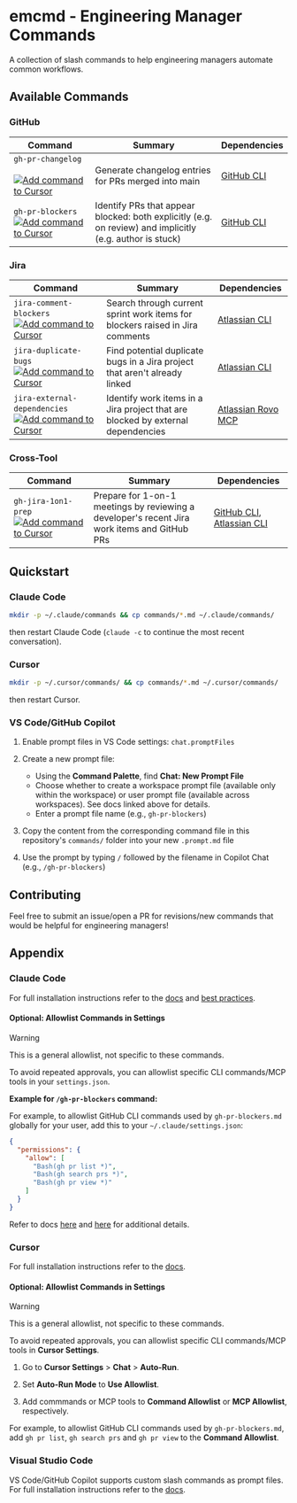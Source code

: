 # emcmd - Engineering Manager Commands

A collection of slash commands to help engineering managers automate common workflows.

## Available Commands

### GitHub

| Command | Summary | Dependencies |
|---------|---------|--------------|
| `gh-pr-changelog` &nbsp; <a href="cursor://anysphere.cursor-deeplink/command?name=gh-pr-changelog&text=Generate+changelog+for+recent+PRs+merged+into+main+%28args%3A+owner%2Frepo+days+author%29.+Arguments%3A+%24ARGUMENTS%0A%0A%23%23+Arguments%0A%0AArguments+must+be+provided+in+order%2C+space-separated%3A%0A1.+**Repository**+%28required%29%3A+Format+%60owner%2Frepo%60%0A2.+**Days**+%28optional%29%3A+Number+of+days+back+to+search+for+PRs+-+Default+is+7%2C+use+a+number+like+%603%60%2C+%6014%60%2C+or+%6030%60%0A3.+**Author**+%28optional%29%3A+Filter+by+author+-+GitHub+username%0A%0A%23%23+Workflow%0A%0AFollow+these+instructions+explicitly%3A%0A1.+Parse+%24ARGUMENTS+in+order+to+extract+repository+%28required%29%2C+days+%28default%3A+7%29%2C+and+author+filter%3A%0A+++-+First+argument%3A+Repository+in+format+%60owner%2Frepo%60+-+REQUIRED%2C+if+not+provided%2C+ask+the+user+for+it%0A+++-+Second+argument+%28optional%29%3A+Days+as+a+number+%28e.g.%2C+%603%60%2C+%607%60%2C+%6014%60%2C+%6030%60%29+-+defaults+to+7+if+not+provided%0A+++-+Third+argument+%28optional%29%3A+Author+as+a+GitHub+username%0A2.+Build+the+%60gh%60+command%3A%0A+++-+%60gh+pr+list+--repo+owner%2Frepo+--search+%22base%3Amain+merged%3A%3E%3D%7Btoday%27s+date+-+N+days%7D+%5Bauthor%3Ausername%5D%22+--state+merged+--json+number%2Ctitle%2Cauthor%2CmergedAt%2Curl%60%0A+++-+Replace+%60N%60+with+the+number+of+days+from+step+1+%28e.g.%2C+%607%60%2C+%6014%60%2C+%6030%60%29%0A+++-+Replace+%60%5Bauthor%3Ausername%5D%60+with+the+author+filter+if+provided%2C+otherwise+omit+it%0A3.+For+each+PR+found%2C+use+%60gh+pr+view+%3Cnumber%3E+--repo+owner%2Frepo+--json+number%2Ctitle%2Cbody%2Cauthor%2CmergedAt%2CmergedBy%2Curl%2Cadditions%2Cdeletions%2CchangedFiles%2Cfiles%2Clabels%2Ccomments%2Creviews%60+to+fetch+complete+PR+details+including+all+comments+and+reviews%0A4.+For+each+PR%2C+use+%60gh+pr+diff+%3Cnumber%3E+--repo+owner%2Frepo%60+to+get+the+full+code+diff%2Fpatch%0A5.+Analyze+the+PR+to+understand+what+functionality+was+added%2C+modified%2C+or+removed%3A%0A+++-+Review+the+diff+to+identify+what+changed+in+the+code%0A+++-+Read+the+PR+title%2C+body%2Fdescription%2C+and+all+comments+for+context+about+the+purpose+and+intent%0A+++-+Review+any+discussion+in+comments+and+reviews+for+additional+context+about+decisions+made%0A+++-+Use+the+labels+to+help+categorize+the+type+of+change+%28bug%2C+enhancement%2C+etc.%29%0A6.+Generate+a+functional+changelog+entry+for+each+PR+based+on+the+comprehensive+analysis%0A7.+Present+all+changelog+entries+in+chronological+order+%28most+recent+first%29%0A%0A%23%23+Analysis+Instructions%0A%0A**Features**+-+New+functionality%2C+capabilities%2C+or+enhancements%0A-+Look+for+new+functions%2C+classes%2C+modules%2C+or+API+endpoints+in+the+diff%0A-+Identify+new+configuration+options+or+settings%0A-+Note+new+user-facing+features+or+UI+components%0A-+Use+the+PR+description+and+comments+to+understand+the+purpose%0A-+Describe+WHAT+the+feature+enables+users%2Fdevelopers+to+do%2C+not+just+what+code+was+added%0A%0A**Bug+Fixes**+-+Corrections+to+existing+functionality%0A-+Identify+fixes+to+logic+errors%2C+edge+cases%2C+or+incorrect+behavior+in+the+diff%0A-+Note+corrections+to+error+handling+or+validation%0A-+Look+for+fixes+mentioned+in+the+PR+title%2C+description%2C+or+comments%0A-+Describe+WHAT+was+broken+and+HOW+it%27s+now+fixed+from+a+user+perspective%0A%0A**Refactoring**+-+Code+improvements+without+functional+changes%0A-+Identify+code+reorganization%2C+renaming%2C+or+restructuring+in+the+diff%0A-+Note+improvements+to+code+quality%2C+readability%2C+or+performance%0A-+Look+for+extraction+of+common+logic+or+consolidation%0A%0A**Documentation**+-+Changes+to+docs%2C+comments%2C+or+README+files%0A-+Identify+new+or+updated+documentation+files+in+the+changed+files+list%0A-+Note+significant+comment+additions+or+improvements%0A%0A**Dependencies**+-+Changes+to+external+dependencies%0A-+Identify+package.json%2C+requirements.txt%2C+go.mod%2C+or+similar+changes+in+the+diff%0A-+Note+version+upgrades+or+new+dependencies+added%0A%0A**Testing**+-+Changes+to+test+files+or+test+infrastructure%0A-+Identify+new+test+cases+or+test+file+additions%0A-+Note+changes+to+test+configuration+or+testing+utilities%0A%0A**Configuration**+-+Changes+to+config+files%2C+build+scripts%2C+or+CI%2FCD%0A-+Identify+changes+to+workflow+files%2C+build+configs%2C+or+environment+settings+in+the+diff%0A%0A%23%23+Changelog+Format%0A%0ACreate+a+concise+changelog+entry+with+the+following+structure+-+and+absolutely+nothing+else%3A%0A%0A%23%23%23+%5BPR+Title%5D+%28%23PR_NUMBER%29%0A**Merged%3A**+%5BDate+in+YYYY-MM-DD+format%5D+%7C+**Author%3A**+%40author_username+%7C+%5BPR+URL%5D%0A%0A**Changes%3A**%0A-+%5BBullet+points+describing+the+change%5D%0A%0A**Technical+Details%3A**+X+files+changed+%28%2BX%2F-X+lines%29%0A%0A%23%23+Output+Requirements%0A%0A-+Generate+a+concise+changelog+entry+for+each+PR+in+the+result+set+based+on+analysis+of+the+diff%2C+PR+description%2C+comments%2C+and+reviews%0A-+Present+entries+in+chronological+order+%28most+recent+first%29%0A-+Focus+on+WHAT+changed+functionally%2C+not+just+HOW+it+changed+in+code%0A-+Keep+the+%22Changes%3A%22+section+brief+-+typically+1-3+bullet+points+covering+the+core+changes%0A-+Write+descriptions+that+are+meaningful+to+users%2Fdevelopers+reading+the+changelog%0A-+Use+the+PR+title%2C+description%2C+comments%2C+and+reviews+to+understand+the+context+and+purpose+of+changes%0A-+Present+the+changelog+as+clean%2C+formatted+markdown+suitable+for+copying+into+a+CHANGELOG.md+file%0A-+If+no+PRs+are+found%2C+provide+a+clear+message+indicating+that+no+merged+PRs+were+found+for+the+specified+criteria%0A-+Add+a+separator+line+%28%60---%60%29+between+each+PR+entry+for+readability%0A%0A%23%23+Best+Practices%0A%0A-+Never+add+%60--limit%60+flag+to+a+CLI+command+on+your+own%2C+as+this+could+limit+the+PRs+the+user+sees+in+the+changelog+and+be+very+confusing%0A+++-+If+there+appear+to+be+any+issues+with+the+volume+of+data+retured+by+CLI+calls%2C+notify+the+user+and+ask+whether+it+is+acceptable+to+attempt+to+add+the+%60--limit%60+flag+to+the+specific+command%0A+++-+Only+consider+adding+a+%60--limit%60+flag+to+the+%60gh+pr+list%60+and+%60gh+search+prs%60+commands%0A-+The+Changelog+is+the+only+output%0A%0A%23%23+Dependencies%0A%0AIf+this+prompt+errors+on+missing+CLI+ommands%2C+provide+the+user+with+the+link+below%3A%0A-+GitHub+CLI+%28gh%29%3A+https%3A%2F%2Fcli.github.com%2F"><img src="https://cursor.com/deeplink/mcp-install-dark.svg" alt="Add command to Cursor" style="vertical-align: middle;" /></a> | Generate changelog entries for PRs merged into main | [GitHub CLI](https://cli.github.com/) |
| `gh-pr-blockers` &nbsp; <a href="cursor://anysphere.cursor-deeplink/command?name=gh-pr-blockers&text=Summarize+pull+request+blockers+across+accessible+repositories%2C+unless+a+repo+is+specified+here%3A+%24ARGUMENTS.%0A%0A%23%23+Workflow%0A%0AFollow+these+instructions+explicitly%3A%0A1.+If+a+specific+repository+is+provided+in+%24ARGUMENTS+%28format%3A+owner%2Frepo%29%2C+use+%60gh+pr+list+--repo+owner%2Frepo+--state+open+--limit+50+--json+number%2Ctitle%2Cauthor%2CupdatedAt%2CisDraft%60+to+list+PRs%0A2.+Otherwise%2C+use+%60gh+search+prs+--involves+%40me+--state+open+--json+number%2Ctitle%2Crepository%2Cauthor%2CupdatedAt%60+to+find+PRs+involving+the+authenticated+user+across+all+repositories%0A3.+For+each+PR+found%2C+use+%60gh+pr+view+%3Cnumber%3E+--repo+owner%2Frepo+--json+number%2Ctitle%2Cauthor%2CupdatedAt%2Cstate%2CisDraft%2Cmergeable%2CreviewDecision%2CstatusCheckRollup%2CreviewRequests%2Ccomments%2Creviews%2Curl%60+to+fetch+detailed+status+including+checks%2C+reviews%2C+mergeable+state%2C+review+conversations%2C+and+PR+URL%0A4.+Analyze+each+PR+for+blockers+%28failed+checks%2C+missing+reviews%2C+merge+conflicts%2C+etc.+-+exclude+PR+state+as+draft%29%0A5.+Sort+PRs+by+most+recent+activity+first%0A6.+Report+all+blocked+PRs+with+concise+blocker+summaries%0A%0A%23%23+Blocker+Detection%0A%0ACheck+for+these+common+blockers%3A%0A-+**CI%2FCD+failures**+-+Failed+status+checks+or+builds%0A-+**Missing+reviews**+-+No+approving+reviews+or+review+requests+pending%0A-+**Requested+changes**+-+Reviewers+explicitly+requesting+changes%0A-+**Merge+conflicts**+-+Code+conflicts+with+base+branch%0A-+**Unresolved+conversations**+-+Review+threads+not+marked+resolved%0A-+**Failed+deployments**+-+Preview%2Fstaging+deployment+failures%0A-+**Missing+required+checks**+-+Required+status+checks+not+completed%0A-+**Stale+review+requests**+-+PRs+with+reviewers+requested+but+no+approving+reviews+for+more+than+1+business+day+%28excluding+weekends%29.+To+calculate+business+days%3A+first+get+today%27s+date%2C+then+count+backward+day-by-day+from+today%2C+skipping+weekends+%28Saturday%2FSunday%29%2C+until+you+reach+the+PR%27s+updatedAt+date.+Count+only+the+weekdays+%28Monday-Friday%29+in+between.+If+it%27s+been+more+than+a+week%2C+simply+say+%3E1+week.%0A%0A%23%23+Output%0A%0AReport+**only+blocked+PRs**+%28do+not+include+unblocked+PRs+in+the+summary%29.+For+each+blocked+PR+%28ordered+by+most+recent+activity+first%29%3A+repository+name%2C+PR+number%2C+PR+URL%2C+title%2C+author%2C+last+activity+timestamp%2C+and+**concise+blocker+summary**+%28e.g.%2C+%22Blocked+by%3A+failed+CI%2C+missing+reviews+%282+requested%29%22%2C+%22Blocked+by%3A+changes+requested+by+%40username%22%2C+%22Blocked+by%3A+missing+reviews+from+%40reviewer1%2C+%40reviewer2%22%29%0A%0A%23%23+Dependencies%0A%0AIf+this+prompt+errors+on+missing+commands%2C+provide+the+user+with+the+links+below%3A%0A-+Atlassian+CLI+%28acli%29%3A+https%3A%2F%2Fdeveloper.atlassian.com%2Fcloud%2Facli%2Fguides%2Finstall-acli%2F%0A-+GitHub+CLI+%28gh%29%3A+https%3A%2F%2Fcli.github.com%2F"><img src="https://cursor.com/deeplink/mcp-install-dark.svg" alt="Add command to Cursor" style="vertical-align: middle;" /></a> | Identify PRs that appear blocked: both explicitly (e.g. on review) and implicitly (e.g. author is stuck) | [GitHub CLI](https://cli.github.com/) |

### Jira

| Command | Summary | Dependencies |
|---------|---------|--------------|
| `jira-comment-blockers` &nbsp; <a href="cursor://anysphere.cursor-deeplink/command?name=jira-comment-blockers&text=Summarize+work+item+blockers+in+the+current+sprint.+Optionally+provide+a+PROJECT_KEY+here%3A+%24ARGUMENTS.%0A%0A%23%23+Workflow%0A%0AFollow+these+instructions+explicitly%3A%0A1.+If+a+PROJECT_KEY+is+provided+in+%24ARGUMENTS%2C+use+%60acli+jira+workitem+search+--json+--jql+%22project+%3D+%7BPROJECT_KEY%7D+AND+sprint+IN+openSprints%28%29+and+status+%21%3D+Done+ORDER+BY+updated+ASC%22+--fields+%22summary%22+--limit+50%60+to+search+for+work+items+in+that+project%0A2.+Otherwise%2C+use+%60acli+jira+workitem+search+--json+--jql+%22sprint+IN+openSprints%28%29+and+status+%21%3D+Done+ORDER+BY+updated+ASC%22+--fields+%22summary%22+--limit+50%60+to+find+work+items+in+the+current+sprint+that+aren%27t+done%0A3.+For+each+work+item+found%2C+use+%60acli+jira+workitem+comment+list+--key+%7BKEY%7D%60+to+fetch+all+comments+on+the+work+item%0A4.+Analyze+each+work+item%27s+comments+for+mentions+of+blockers%0A6.+Use+%60acli+jira+auth+status%60+to+get+the+%22Site%22+value%2C+which+will+be+used+to+generate+URLs+later+%28to+fill+in+%7Bjira_site%7D%29%0A7.+Report+all+blocked+work+items+with+concise+blocker+summaries%0A%0A%23%23+Blocker+Detection%0A%0ACheck+for+these+common+blocker+indicators+in+comments%3A%0A-+**Explicit+blocker+mentions**+-+Comments+containing+words+like+%22blocked%22%2C+%22blocker%22%2C+%22blocking%22%2C+%22can%27t+proceed%22%0A-+**Dependency+issues**+-+Waiting+on+other+teams%2C+external+dependencies%2C+or+upstream+work%0A-+**Technical+blockers**+-+Infrastructure+issues%2C+environment+problems%2C+access+issues%0A-+**Resource+blockers**+-+Waiting+for+design%2C+waiting+for+requirements%2C+waiting+for+product+management%2C+waiting+for+approval%0A-+**Third-party+blockers**+-+Vendor+delays%2C+API+issues%2C+external+service+problems%0A-+**Review+blockers**+-+Waiting+on+any+sort+of+review%2C+e.g.+waiting+for+code+review%2C+waiting+for+QA%2C+waiting+for+stakeholder+approval%0A%0A%23%23+Output%0A%0AReport+**only+blocked+work+items**+%28do+not+include+unblocked+items+in+the+summary%29.+For+each+blocked+item%3A+work+item+key%2C+summary%2C+URL+%28generated+using+format%3A+%60https%3A%2F%2F%7Bjira_site%7D%2Fbrowse%2F%7Bkey%7D%60%29+and+**concise+blocker+summary**+extracted+from+comments+%28e.g.%2C+%22Blocked+by%3A+waiting+on+API+access+from+Platform+team%22%2C+%22Blocked+by%3A+infrastructure+issues+in+staging+environment%22%2C+%22Blocked+by%3A+pending+design+approval+from+Product%22%29%0A%0A%23%23+Dependencies%0A%0AIf+this+prompt+errors+on+missing+commands%2C+provide+the+user+with+the+links+below%3A%0A-+Atlassian+CLI+%28acli%29%3A+https%3A%2F%2Fdeveloper.atlassian.com%2Fcloud%2Facli%2Fguides%2Finstall-acli%2F%0A-+GitHub+CLI+%28gh%29%3A+https%3A%2F%2Fcli.github.com%2F"><img src="https://cursor.com/deeplink/mcp-install-dark.svg" alt="Add command to Cursor" style="vertical-align: middle;" /></a> | Search through current sprint work items for blockers raised in Jira comments | [Atlassian CLI](https://developer.atlassian.com/cloud/acli/guides/install-acli/) |
| `jira-duplicate-bugs`  &nbsp; <a href="cursor://anysphere.cursor-deeplink/command?name=jira-duplicate-bugs&text=Find+potential+duplicate+work+items+in+a+Jira+project.+Provide+PROJECT_KEY+here%3A+%24ARGUMENTS.%0A%0A%23%23+Workflow%0A%0AFollow+these+instructions+explicitly%3A%0A1.+Use+%60acli+jira+auth+status%60+to+get+the+%22Site%22+value%2C+which+will+be+used+to+generate+URLs+later%0A2.+Use+%60acli+jira+workitem+search+--json+--jql+%22project%3D%7BPROJECT_KEY%7D+and+issuetype%3DBug%22+--paginate%60+to+fetch+all+work+items+in+the+project%2C+iterating+through+all+pages+if+need+be%0A3.+Output+a+working+table+of+unique+work+item+pairs%2C+where+at+least+one+work+item+in+the+pair+does+not+have+status.name+of+%22Done%22+-+for+example%2C+assuming+you+have+work+items+A+and+B%0A++++-+if+%28A+status.name+%21%3D+%22Done%22+AND+B+status.name+%21%3D+%22Done%22%29+OR+%28A+status.name+%3D+%22Done%22+AND+B+status.name+%21%3D+%22Done%22%29+OR+%28A+status.name+%21%3D+%22Done%22+AND+B+status.name+%3D+%22Done%22%29+include+a+row+%28A%2CB%29+in+the+table%0A++++-+do+not+create+a+duplicative+row+%28B%2CA%29+in+addition+to+%28A%2CB%29%0A++++-+table+schema+should+be+%28A.key+%7C+A.summary+%7C+B.key+%7C+B.summary%29%0A++++-+DO+NOT+truncate+summary+text%0A4.+Did+you+output+a+working+table+in+step+3%3F+If+not%2C+go+back+to+step+3+and+output+a+working+table+-+DO+NOT+proceed+unless+that+has+been+completed%0A5.+Analyze+all+work+item+PAIRS+in+the+previously+created+working+table+to+identify+potential+duplicates+based+on+similar+summary+text%0A++++-+when+analyzing%2C+consider+only+a+single+row+at+a+time+to+avoid+finding+work+item+pairs+that+both+have+status.name+%3D+%22Done%22%0A6.+For+each+potential+duplicate+pair%2C+use+%60acli+jira+workitem+link+list+--key+%22%7Bkey%7D%22+--json%60+on+BOTH+of+the+work+items+to+check+if+they+are+already+linked+to+each+other%0A++++-+you+need+to+check+both+work+items+because+that+acli+command+supports+%22duplicates%22+but+not+%22is+duplicated+by%22+relationships%0A7.+If+the+pair+of+work+items+is+not+already+linked%2C+use+%60acli+jira+workitem+view+%22%7Bkey%7D%22+--fields+%22issuetype%2Csummary%2Cdescription%22%60+for+both+work+items+to+review+them+in+additional+detail+and+increase+confidence+that+they+are+duplicates%0A8.+For+each+pair+of+work+items+that+are+duplicates%2C+generate+URLs+for+each+work+item+using+the+format%3A+%60https%3A%2F%2F%7Bsite%7D%2Fbrowse%2F%7Bkey%7D%60%0A%0A%23%23+Duplicate+Detection%0A%0AConsider+work+items+as+potential+duplicates+if+they+have%3A%0A-+**Identical+or+highly+similar+summaries**+-+Same+or+nearly+identical+title+text%0A-+**Similar+descriptions**+-+Overlapping+problem+statements+or+requirements%0A%0A%23%23+Output%0A%0ACreate+a+table+of+potential+duplicates+that+are+**not+already+linked**.+For+each+unique+pair%3A%0A%0A%7C+Work+Item+1+%7C+Work+Item+2+%7C%0A%7C-------------%7C-------------%7C%0A%7C+%5BKEY-123%5D%28https%3A%2F%2F%7Bsite%7D%2Fbrowse%2FKEY-123%29+%7C+%5BKEY-456%5D%28https%3A%2F%2F%7Bsite%7D%2Fbrowse%2FKEY-456%29+%7C%0A%7C+%5BKEY-789%5D%28https%3A%2F%2F%7Bsite%7D%2Fbrowse%2FKEY-789%29+%7C+%5BKEY-101%5D%28https%3A%2F%2F%7Bsite%7D%2Fbrowse%2FKEY-101%29+%7C%0A%0AIf+no+unlinked+duplicates+are+found%2C+report%3A+%22No+potential+duplicates+found+that+aren%27t+already+linked.%22+If+A+and+B+are+linked%2C+don%27t+include+rows+for+%28A%2CB%29+and+%28B%2CA%29+-+just+include+a+single+row+for+%28A%2CB%29.%0A%0A%23%23+Dependencies%0A%0AIf+this+prompt+errors+on+missing+commands%2C+provide+the+user+with+the+link+below%3A%0A-+Atlassian+CLI+%28acli%29%3A+https%3A%2F%2Fdeveloper.atlassian.com%2Fcloud%2Facli%2Fguides%2Finstall-acli%2F"><img src="https://cursor.com/deeplink/mcp-install-dark.svg" alt="Add command to Cursor" style="vertical-align: middle;" /></a> | Find potential duplicate bugs in a Jira project that aren't already linked | [Atlassian CLI](https://developer.atlassian.com/cloud/acli/guides/install-acli/) |
| `jira-external-dependencies` &nbsp; <a href="cursor://anysphere.cursor-deeplink/command?name=jira-external-dependencies&text=Find+external+dependencies+for+work+items+in+a+Jira+project.+Provide+PROJECT_KEY+here%3A+%24ARGUMENTS.%0A%0A%23%23+Workflow%0A%0AFollow+these+instructions+explicitly.+Under+absolutely+no+circumstances+are+you+to+use+acli.+If+the+required+MCP+tools+are+not+available%2C+simply+share+the+content+in+the+Dependencies+section+below+with+the+user+and+do+absolutely+nothing+else.%0A1.+Use+%60mcp__atlassian__getAccessibleAtlassianResources%60+to+get+the+cloudId+%28returned+simply+as+%22id%22%29+and+url+%28which+will+be+the+%7Bsite_url%7D+used+later+to+generate+links+to+work+items%29%0A2.+Use+%60mcp__atlassian__searchJiraIssuesUsingJql%60+with+cloudId+from+step+1%2C+jql%3D%22project%3D%7BPROJECT_KEY%7D%22%2C+and+fields%3D%5B%22summary%22%2C%22issuelinks%22%5D%0A++-+do+not+specify+a+maxResults+-+iterate+through+all+pages+using+nextPageToken%0A3.+For+each+work+item+%28let%27s+call+this+work+item+x%29+returned%2C+examine+the+x.fields.issuelinks+array%0A4.+For+each+link+in+issuelinks+%28let%27s+call+them+y%29%2C+check+if%3A%0A+++-+type.name+%3D+%22Blocks%22%0A+++-+The+link+has+an+%22inwardIssue%22+field+but+NOT+an+%22outwardIssue%22+field%0A+++-+The+inwardIssue.key+has+a+different+project+prefix+than+%7BPROJECT_KEY%7D%0A5.+If+all+conditions+are+met%2C+x+has+an+external+dependency+on+y%0A6.+For+each+external+dependency+found%2C+use+%60mcp__atlassian__getJiraIssue%60+with+the+cloudId+and+issueIdOrKey%3DinwardIssue.key+to+get+full+details%0A++-+do+not+pass+a+value+for+%22fields%22+or+%22expand%22%0A7.+Summarize+all+external+dependencies+with+their+current+state%0A%0A%23%23+External+Dependency+Detection%0A%0AAn+external+dependency+is+identified+when%3A%0A-+A+work+item+in+%7BPROJECT_KEY%7D+has+a+%22Blocks%22+link+with+an+inwardIssue+%28meaning+it+is+blocked+by+that+issue%29%0A-+The+inwardIssue.key+starts+with+a+different+project+prefix+than+%7BPROJECT_KEY%7D%0A-+Example%3A+If+PROJECT_KEY+is+%22ABC%22%2C+then+ABC-123+blocked+by+ABC-456+is+internal%2C+but+ABC-123+blocked+by+DEF-456+is+external%0A%0A%23%23+Output%0A%0AFor+each+work+item+%28x%29+that+has+external+dependencies+%28y%29%2C+provide%3A%0A%0A**External+Dependencies**%0A%0A**%22%7Bsite_url%7D%2Fbrowse%2F%7Bx_key%7D%22+-+%7Bx_summary%7D%3A**%0A%28for+each+dependency%2C+y%29%3A%0A%5Cn%0A%E2%86%92+%22is+blocked+by+%7Bsite_url%7D%2Fbrowse%2F%7Bx_key%7D%22%0A++Brief+natural+language+summary+of+the+response+from+%60mcp__atlassian__getJiraIssue%60+tool+call%0A++++-+be+sure+to+note+status%2C+created+and+last+updated%0A++++-+never+include+times+in+dates%0A%0AIf+no+external+dependencies+are+found%2C+report%3A+%22No+external+dependencies+found+for+work+items+in+%7BPROJECT_KEY%7D.%22%0A%0A%23%23+Dependencies%0A%0AIf+this+prompt+errors+on+missing+MCP+tools%2C+inform+the+user+as+follows%3A%0A-+If+you+have+not+yet+configured+the+Atlassian+Rovo+MCP%2C+go+to+https%3A%2F%2Fsupport.atlassian.com%2Fatlassian-rovo-mcp-server%2Fdocs%2Fgetting-started-with-the-atlassian-remote-mcp-server%2F%0A-+If+the+Atlassian+Rovo+MCP+is+configured%2C+retry+the+command+or+reconnect+and+then+retry"><img src="https://cursor.com/deeplink/mcp-install-dark.svg" alt="Add command to Cursor" style="vertical-align: middle;" /></a> | Identify work items in a Jira project that are blocked by external dependencies | [Atlassian Rovo MCP](https://support.atlassian.com/atlassian-rovo-mcp-server/docs/getting-started-with-the-atlassian-remote-mcp-server/) |

### Cross-Tool

| Command | Summary | Dependencies |
|---------|---------|--------------|
| `gh-jira-1on1-prep` &nbsp; <a href="cursor://anysphere.cursor-deeplink/command?name=gh-jira-1on1-prep&text=Prepare+for+a+1-on-1+meeting+with+a+dev.+Provide+EMAIL+%28for+Jira%29+and+GH_USERNAME+%28for+GitHub%29+here%3A+%24ARGUMENTS.%0A%0A%23%23+Workflow%0A%0AFollow+these+instructions+explicitly%3A%0A1.+Parse+%24ARGUMENTS+to+extract+EMAIL+and+GH_USERNAME+%28space-separated%2C+e.g.%2C+%22user%40example.com+github-username%22%29%0A2.+Use+%60acli+jira+workitem+search+--json+--jql+%22assignee+%3D+%27%7BEMAIL%7D%27+and+%28sprint+in+openSprints%28%29+OR+resolved+%3E%3D+-2w%29+ORDER+BY+resolved+DESC%22+--fields+%22summary%22+--limit+50%60+to+find+their+work+items+in+current+sprint+or+resolved+in+last+2+weeks%0A3.+For+each+work+item%2C+use+%60acli+jira+workitem+view+%7Bkey%7D%60+to+fetch+detailed+information+including+description%2C+comments%2C+and+status%0A4.+Use+%60gh+search+prs+--author+%7BGH_USERNAME%7D+--updated+%22%3E%3D%7Btoday+-+14+days%7D%22+--json+number%2Crepository+--limit+50%60+to+find+their+recent+PRs+from+the+last+2+weeks%0A5.+For+each+PR%2C+use+%60gh+pr+view+%7Bnumber%7D+--repo+%7Bowner%2Frepo%7D+--json+number%2Ctitle%2Cauthor%2CupdatedAt%2Cstate%2CisDraft%2Cmergeable%2CreviewDecision%2CstatusCheckRollup%2CreviewRequests%2Ccomments%2Creviews%2Curl%60+to+get+detailed+PR+information%0A6.+For+each+PR%2C+analyze+comments+and+reviews+to+identify+if+other+users+%28with+different+usernames%29+assisted+with+the+work+-+look+for+substantive+code+contributions%2C+pair+programming+mentions%2C+or+significant+technical+guidance%0A7.+Use+%60acli+jira+auth+status%60+to+get+the+%22Site%22+value%2C+which+will+be+used+to+generate+URLs+later+%28to+fill+in+%7Bjira_site%7D%29%0A8.+Organize+and+summarize+the+information+for+the+1-on-1+meeting%0A%0A%23%23+Analysis%0A%0AProvide+insights+on%3A%0A-+**Completed+work**+-+Work+items+resolved+in+the+last+2+weeks%0A-+**In-progress+work**+-+Work+items+currently+in+progress+in+the+sprint%0A-+**Blockers**+-+Any+items+that+appear+blocked+or+stalled%0A-+**PR+status**+-+Draft+PRs%2C+open+PRs%2C+merged+PRs%2C+PR+review+feedback%2C+PRs+waiting+on+review%0A-+**Quality+signals**+-+Failed+CI+checks%2C+requested+changes%2C+merge+conflicts%0A-+**Velocity**+-+Number+of+items+completed+vs+in+progress%0A-+**Collaboration**+-+Other+users+who+assisted+with+PRs+%28identified+by+their+contributions+in+comments%2Freviews%29%0A%0A%23%23+Output%0A%0AOrganize+the+output+into+sections%2C+remembering+the+following+best+practices%3A%0A-+provide+specific+examples+for+any+points+made%0A-+always+provide+URLs+for+Jira+work+items+using+the+format%3A+%60https%3A%2F%2F%7Bjira_site%7D%2Fbrowse%2F%7Bkey%7D%60%0A-+always+provide+URLs+for+GitHub+pull+requests%0A%0A%23%23%23+Recently+Completed+%28Last+2+Weeks%29%0AList+resolved+work+items+with+keys%2C+titles%2C+and+resolution+dates%0A%0A%23%23%23+Current+Sprint+Work%0AList+in-progress+work+items+with+keys%2C+titles%2C+status%2C+and+any+blockers+or+concerns%0A%0A%23%23%23+Pull+Requests%0A-+**Draft%2Fopen+PRs**+-+Include+status+checks%2C+review+status%2C+and+any+issues%0A-+**Recently+Merged**+-+PRs+merged+in+the+last+2+weeks%0A-+**Collaboration**+-+For+each+PR%2C+note+any+other+users+who+provided+significant+assistance+%28e.g.%2C+%22with+help+from+%40username%22+if+they+provided+substantive+code+suggestions%2C+pair+programming%2C+or+technical+guidance%29%0A%0A%23%23+Dependencies%0A%0AIf+this+prompt+errors+on+missing+commands%2C+provide+the+user+with+the+links+below%3A%0A-+Atlassian+CLI+%28acli%29%3A+https%3A%2F%2Fdeveloper.atlassian.com%2Fcloud%2Facli%2Fguides%2Finstall-acli%2F%0A-+GitHub+CLI+%28gh%29%3A+https%3A%2F%2Fcli.github.com%2F"><img src="https://cursor.com/deeplink/mcp-install-dark.svg" alt="Add command to Cursor" style="vertical-align: middle;" /></a> | Prepare for 1-on-1 meetings by reviewing a developer's recent Jira work items and GitHub PRs | [GitHub CLI](https://cli.github.com/), [Atlassian CLI](https://developer.atlassian.com/cloud/acli/guides/install-acli/) |

## Quickstart

### Claude Code

```bash
mkdir -p ~/.claude/commands && cp commands/*.md ~/.claude/commands/
```
then restart Claude Code (`claude -c` to continue the most recent conversation).

### Cursor

```bash
mkdir -p ~/.cursor/commands/ && cp commands/*.md ~/.cursor/commands/
```
then restart Cursor.

### VS Code/GitHub Copilot

1. Enable prompt files in VS Code settings: `chat.promptFiles`

2. Create a new prompt file:
   - Using the **Command Palette**, find **Chat: New Prompt File**
   - Choose whether to create a workspace prompt file (available only within the workspace) or user prompt file (available across workspaces). See docs linked above for details.
   - Enter a prompt file name (e.g., `gh-pr-blockers`)

3. Copy the content from the corresponding command file in this repository's `commands/` folder into your new `.prompt.md` file

4. Use the prompt by typing `/` followed by the filename in Copilot Chat (e.g., `/gh-pr-blockers`)

## Contributing

Feel free to submit an issue/open a PR for revisions/new commands that would be helpful for engineering managers!

## Appendix

### Claude Code

For full installation instructions refer to the [docs](https://docs.claude.com/en/docs/claude-code/slash-commands#custom-slash-commands) and [best practices](https://www.anthropic.com/engineering/claude-code-best-practices).

#### Optional: Allowlist Commands in Settings

> [!WARNING]
> This is a general allowlist, not specific to these commands.

To avoid repeated approvals, you can allowlist specific CLI commands/MCP tools in your `settings.json`. 

**Example for `/gh-pr-blockers` command:**

For example, to allowlist GitHub CLI commands used by `gh-pr-blockers.md` globally for your user, add this to your `~/.claude/settings.json`:

```json
{
  "permissions": {
    "allow": [
      "Bash(gh pr list *)",
      "Bash(gh search prs *)",
      "Bash(gh pr view *)"
    ]
  }
}
```

Refer to docs [here](https://docs.claude.com/en/docs/claude-code/settings#permission-settings) and [here](https://docs.claude.com/en/docs/claude-code/iam#tool-specific-permission-rules) for additional details.

### Cursor

For full installation instructions refer to the [docs](https://cursor.com/docs/agent/chat/commands#creating-commands).

#### Optional: Allowlist Commands in Settings

> [!WARNING]
> This is a general allowlist, not specific to these commands.

To avoid repeated approvals, you can allowlist specific CLI commands/MCP tools in **Cursor Settings**.

1. Go to **Cursor Settings** > **Chat** > **Auto-Run**.

2. Set **Auto-Run Mode** to **Use Allowlist**.

3. Add commmands or MCP tools to **Command Allowlist** or **MCP Allowlist**, respectively.

For example, to allowlist GitHub CLI commands used by `gh-pr-blockers.md`, add `gh pr list`, `gh search prs` and `gh pr view` to the **Command Allowlist**.

### Visual Studio Code

VS Code/GitHub Copilot supports custom slash commands as prompt files. For full installation instructions refer to the [docs](https://code.visualstudio.com/docs/copilot/customization/prompt-files#_create-a-prompt-file).